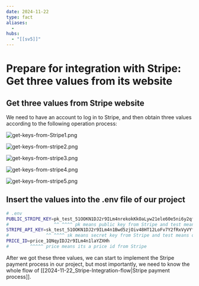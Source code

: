 ```yaml
---
date: 2024-11-22
type: fact
aliases:
  -
hubs:
  - "[[sv5]]"
---
```


# Prepare for integration with Stripe: Get three values from its website

## Get three values from Stripe website

We need to have an account to log in to Stripe, and then obtain three values according to the following operation process:

![get-keys-from-Stripe1.png](../assets/imgs/get-keys-from-Stripe1.png)

![get-keys-from-stripe2.png](../assets/imgs/get-keys-from-stripe2.png)

![get-keys-from-stripe3.png](../assets/imgs/get-keys-from-stripe3.png)


![get-keys-from-stripe4.png](../assets/imgs/get-keys-from-stripe4.png)

![get-keys-from-stripe5.png](../assets/imgs/get-keys-from-stripe5.png)


## Insert the values into the .env file of our project

```sh
# .env
PUBLIC_STRIPE_KEY=pk_test_51OOKN1DJ2r9ILm4nrekokKkOaLyw21ele60e5ni6y2qfXioNf5b44YMP5FGiVtvEXywwnaPfeqC3CsO1pCE7KfIu00aQfaIf8G
#                 ^^ ^^^^ pk means public key from Stripe and test means only for test mode
STRIPE_API_KEY=sk_test_51OOKN1DJ2r9ILm4n1Bwd5zjOiv48HT12LoFv7Y2fRxVyVYfz68K26r4pcz0FKvzm0Hqqe1STwV66CAK1W8UIhrSM00QQIOdzde
#              ^^ ^^^^ sk means secret key from Stripe and test means only for test mode
PRICE_ID=price_1QNqyIDJ2r9ILm4n1laYZXHh
#        ^^^^^ price means its a price id from Stripe

```

After we got these three values, we can start to implement the Stripe payment process in our project, but most importantly, we need to know the whole flow of [[2024-11-22_Stripe-Integration-flow|Stripe payment process]].
